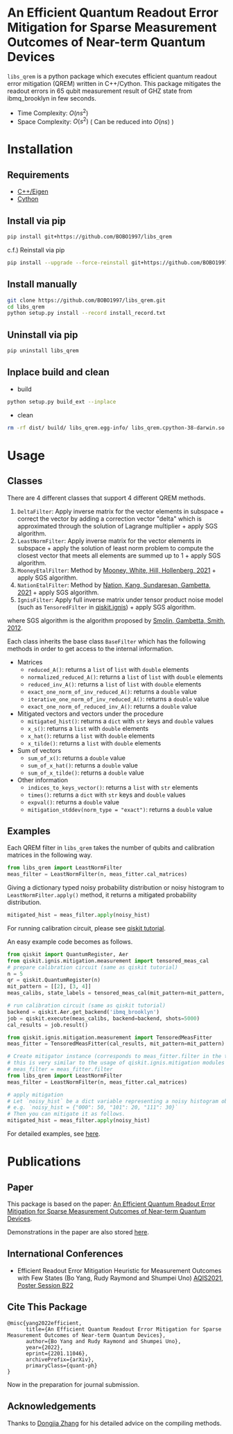 # An Efficient Quantum Readout Error Mitigation for Sparse Measurement Outcomes of Near-term Quantum Devices

`libs_qrem` is a python package which executes efficient quantum readout error mitigation (QREM) written in C++/Cython.
This package mitigates the readout errors in 65 qubit measurement result of GHZ state from ibmq_brooklyn in few seconds.
- Time Complexity: $O(ns^2)$
- Space Complexity: $O(s^2)$ ( Can be reduced into $O(ns)$ )

# Installation

## Requirements
- [C++/Eigen](https://eigen.tuxfamily.org/index.php?title=Main_Page)
- [Cython](https://cython.org/)

## Install via pip
```sh
pip install git+https://github.com/BOBO1997/libs_qrem
```

c.f.) Reinstall via pip
```sh
pip install --upgrade --force-reinstall git+https://github.com/BOBO1997/libs_qrem
```

## Install manually
```sh
git clone https://github.com/BOBO1997/libs_qrem.git
cd libs_qrem
python setup.py install --record install_record.txt
```

## Uninstall via pip

```sh
pip uninstall libs_qrem
```

## Inplace build and clean

- build
```sh
python setup.py build_ext --inplace
```

- clean
```sh
rm -rf dist/ build/ libs_qrem.egg-info/ libs_qrem.cpython-38-darwin.so libs_qrem/*.cpp
```

# Usage

## Classes

There are 4 different classes that support 4 different QREM methods.

1. `DeltaFilter`: Apply inverse matrix for the vector elements in subspace + correct the vector by adding a correction vector "delta" which is approximated through the solution of Lagrange multiplier + apply SGS algorithm.
2. `LeastNormFilter`: Apply inverse matrix for the vector elements in subspace + apply the solution of least norm problem to compute the closest vector that meets all elements are summed up to 1 + apply SGS algorithm.
3. `MooneyEtalFilter`: Method by [Mooney, White, Hill, Hollenberg, 2021](https://arxiv.org/abs/2101.08946) + apply SGS algorithm.
4. `NationEtalFilter`: Method by [Nation, Kang, Sundaresan, Gambetta, 2021](https://arxiv.org/abs/2108.12518) + apply SGS algorithm.
5. `IgnisFilter`: Apply full inverse matrix under tensor product noise model (such as `TensoredFilter` in [qiskit.ignis](https://github.com/Qiskit/qiskit-ignis)) + apply SGS algorithm.

where SGS algorithm is the algorithm proposed by [Smolin, Gambetta, Smith, 2012](https://journals.aps.org/prl/abstract/10.1103/PhysRevLett.108.070502).

Each class inherits the base class `BaseFilter` which has the following methods in order to get access to the internal information.

- Matrices
    - `reduced_A()`: returns a `list` of `list` with `double` elements
    - `normalized_reduced_A()`: returns a `list` of `list` with `double` elements
    - `reduced_inv_A()`: returns a `list` of `list` with `double` elements
    - `exact_one_norm_of_inv_reduced_A()`: returns a `double` value
    - `iterative_one_norm_of_inv_reduced_A()`: returns a `double` value
    - `exact_one_norm_of_reduced_inv_A()`: returns a `double` value
- Mitigated vectors and vectors under the procedure
    - `mitigated_hist()`: returns a `dict` with `str` keys and `double` values
    - `x_s()`: returns a `list` with `double` elements
    - `x_hat()`: returns a `list` with `double` elements
    - `x_tilde()`: returns a `list` with `double` elements
- Sum of vectors
    - `sum_of_x()`: returns a `double` value
    - `sum_of_x_hat()`: returns a `double` value
    - `sum_of_x_tilde()`: returns a `double` value
- Other information
    - `indices_to_keys_vector()`: returns a `list` with `str` elements
    - `times()`: returns a `dict` with `str` keys and `double` values
    - `expval()`: returns a `double` value
    - `mitigation_stddev(norm_type = "exact")`: returns a `double` value

## Examples

Each QREM filter in `libs_qrem` takes the number of qubits and calibration matrices in the following way.
```py
from libs_qrem import LeastNormFilter
meas_filter = LeastNormFilter(n, meas_fitter.cal_matrices)
```
Giving a dictionary typed noisy probability distribution or noisy histogram to `LeastNormFilter.apply()` method, it returns a mitigated probability distribution.
```py
mitigated_hist = meas_filter.apply(noisy_hist)
```

For running calibration circuit, please see [qiskit tutorial](https://qiskit.org/documentation/tutorials/noise/3_measurement_error_mitigation.html).

An easy example code becomes as follows.

```py
from qiskit import QuantumRegister, Aer
from qiskit.ignis.mitigation.measurement import tensored_meas_cal
# prepare calibration circuit (same as qiskit tutorial)
n = 5
qr = qiskit.QuantumRegister(n)
mit_pattern = [[2], [3, 4]]
meas_calibs, state_labels = tensored_meas_cal(mit_pattern=mit_pattern, qr=qr, circlabel='mcal')

# run calibration circuit (same as qiskit tutorial)
backend = qiskit.Aer.get_backend('ibmq_brooklyn')
job = qiskit.execute(meas_calibs, backend=backend, shots=5000)
cal_results = job.result()

from qiskit.ignis.mitigation.measurement import TensoredMeasFitter
meas_fitter = TensoredMeasFitter(cal_results, mit_pattern=mit_pattern)

# Create mitigator instance (corresponds to meas_fitter.filter in the tutorial code.)
# this is very similar to the usage of qiskit.ignis.mitigation modules 
# meas_filter = meas_fitter.filter
from libs_qrem import LeastNormFilter
meas_filter = LeastNormFilter(n, meas_fitter.cal_matrices)

# apply mitigation
# Let `noisy_hist` be a dict variable representing a noisy histogram obtained from `.get_counts()` method in `qiskit.result.Result` instance.
# e.g. `noisy_hist = {"000": 50, "101": 20, "111": 30}`
# Then you can mitigate it as follows.
mitigated_hist = meas_filter.apply(noisy_hist)
```

For detailed examples, see [here](https://github.com/BOBO1997/master_thesis/tree/main/test_libs_qrem).

# Publications

## Paper

This package is based on the paper: [An Efficient Quantum Readout Error Mitigation for Sparse Measurement Outcomes of Near-term Quantum Devices](https://arxiv.org/abs/2201.11046).

Demonstrations in the paper are also stored [here](https://github.com/BOBO1997/master_thesis/tree/main/test_libs_qrem).

## International Conferences
<!-- 
- [The 3rd Workshop on Quanutm Software, Information Processing Society of Japan](https://www.ipsj.or.jp/kenkyukai/event/qs3.html) 
-->
- Efficient Readout Error Mitigation Heuristic for Measurement Outcomes with Few
States (Bo Yang, Rudy Raymond and Shumpei Uno) [AQIS2021, Poster Session B22](http://aqis-conf.org/2021/)

## Cite This Package

```
@misc{yang2022efficient,
      title={An Efficient Quantum Readout Error Mitigation for Sparse Measurement Outcomes of Near-term Quantum Devices}, 
      author={Bo Yang and Rudy Raymond and Shumpei Uno},
      year={2022},
      eprint={2201.11046},
      archivePrefix={arXiv},
      primaryClass={quant-ph}
}
```

Now in the preparation for journal submission.

## Acknowledgements

Thanks to [Dongjia Zhang](https://github.com/tokatoka) for his detailed advice on the compiling methods.
